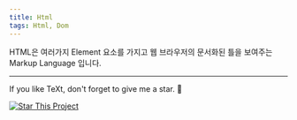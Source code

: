 ```yaml
---
title: Html
tags: Html, Dom 
---
```


HTML은 여러가지 Element 요소를 가지고 웹 브라우저의 문서화된 틀을 보여주는 Markup Language 입니다. 

<!--more-->

---

If you like TeXt, don't forget to give me a star. :star2:

[![Star This Project](https://img.shields.io/github/stars/kitian616/jekyll-TeXt-theme.svg?label=Stars&style=social)](https://github.com/kitian616/jekyll-TeXt-theme/)
